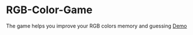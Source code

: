 # RGB-Color-Game
The game helps you improve your RGB colors memory and guessing
[Demo](https://rgbcolors-game.netlify.com/)
